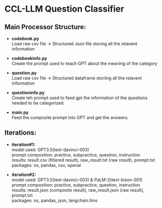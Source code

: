 # CCL-LLM Question Classifier

## Main Processor Structure:

- **codebook.py** \
Load raw csv file -> Structured Json file storing all the relavent information

- **codebookinfo.py** \
Create the prompt used to teach GPT about the meaning of the category

- **question.py** \
Load raw csv file -> Structured dataframe storiing all the relavent information

- **questioninfo.py** \
Create teh prompt used to feed gpt the information of the questions needed to be categorized.

- **main.py** \
Feed the composite prompt into GPT and get the answers.


## Iterations:
- **iteration#1:** \
    model used: GPT3.5(text-davinci-003)\
    prompt composition: practice, subpractice, question, instruction\
    results: result.csv (filtered result), raw_result.txt (raw result), prompt.txt\
    packages: os, pandas, csv, openai
    
- **iteration#2:** \
    model used: GPT3.5(text-davinci-003) & PaLM-2(text-bison-001)\
    prompt composition: practice, subpractice, question, instruction\
    results: result.json (composite result), raw_result.json (raw result), prompt.txt\
    packages: os, pandas, json, langchain.llms

